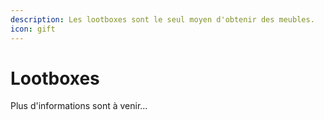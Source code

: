 ```yaml
---
description: Les lootboxes sont le seul moyen d'obtenir des meubles.
icon: gift
---
```


# Lootboxes

Plus d'informations sont à venir...
